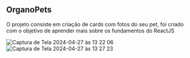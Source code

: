 ## OrganoPets
O projeto consiste em criação de cards com fotos do seu pet, foi criado com o objetivo de aprender mais sobre os fundamentos do ReactJS

![Captura de Tela 2024-04-27 às 13 22 06](https://github.com/mendesv1t/organo/assets/69561315/df41d811-3dcf-40a5-a2c5-9aafdef587bd)
![Captura de Tela 2024-04-27 às 13 27 23](https://github.com/mendesv1t/organo/assets/69561315/8aeb4723-b764-4c7e-8911-30f0edbf6b43)
